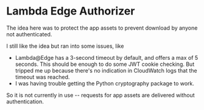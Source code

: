 # Lambda Edge Authorizer

The idea here was to protect the app assets to prevent download by anyone not authenticated.

I still like the idea but ran into some issues, like

- Lambda@Edge has a 3-second timeout by default, and offers a max of 5 seconds. This should be enough to do some JWT cookie checking. But tripped me up because there's no indication in CloudWatch logs that the timeout was reached.
- I was having trouble getting the Python cryptography package to work.

So it is not currently in use -- requests for app assets are delivered without authentication. 